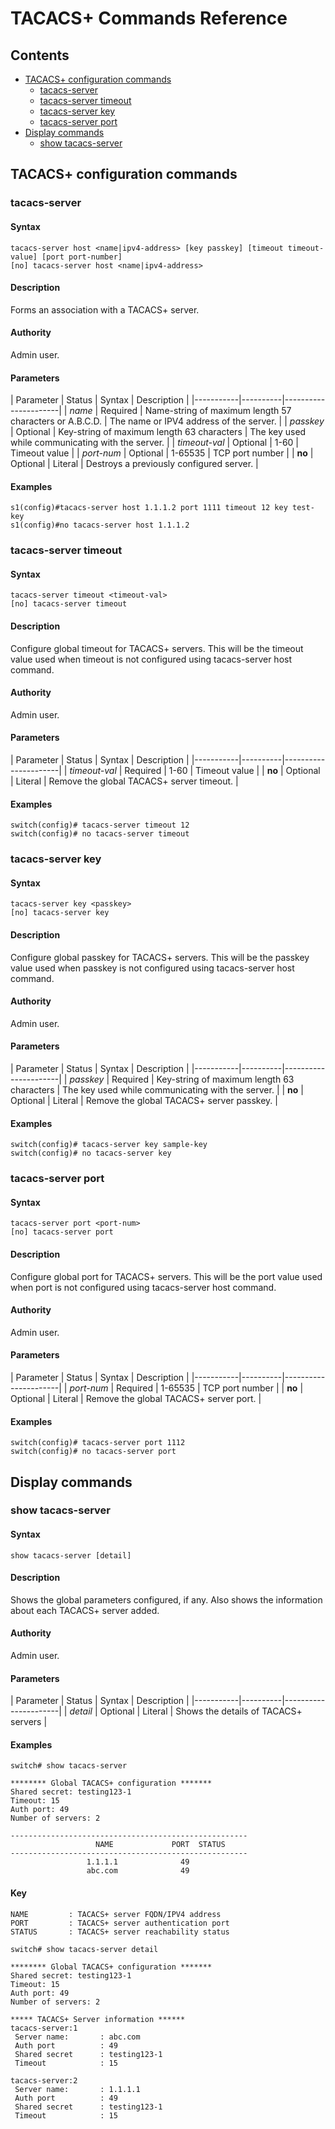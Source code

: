 # TACACS+ Commands Reference

## Contents
- [TACACS+ configuration commands](#tacacs-configuration-commands)
	- [tacacs-server](#tacacs-server)
	- [tacacs-server timeout](#tacacs-server-timeout)
	- [tacacs-server key](#tacacs-server-key)
	- [tacacs-server port](#tacacs-server-port)
- [Display commands](#display-commands)
	- [show tacacs-server](#show-tacacs-server)

## TACACS+ configuration commands

### tacacs-server

#### Syntax
```
tacacs-server host <name|ipv4-address> [key passkey] [timeout timeout-value] [port port-number]
[no] tacacs-server host <name|ipv4-address>
```

#### Description
Forms an association with a TACACS+ server.

#### Authority
Admin user.

#### Parameters
| Parameter | Status   | Syntax |	Description          |
|-----------|----------|----------------------|
| *name* | Required | Name-string of maximum length 57 characters or A.B.C.D. | The name or IPV4 address of the server. |
| *passkey* | Optional | Key-string of maximum length 63 characters | The key used while communicating with the server. |
| *timeout-val* | Optional | 1-60 | Timeout value |
| *port-num* | Optional | 1-65535 | TCP port number |
| **no** | Optional | Literal | Destroys a previously configured server. |

#### Examples
```
s1(config)#tacacs-server host 1.1.1.2 port 1111 timeout 12 key test-key
s1(config)#no tacacs-server host 1.1.1.2
```

### tacacs-server timeout

#### Syntax
```
tacacs-server timeout <timeout-val>
[no] tacacs-server timeout
```

#### Description
Configure global timeout for TACACS+ servers. This will be the timeout value used when timeout is not configured using tacacs-server host command.

#### Authority
Admin user.

#### Parameters
| Parameter | Status   | Syntax |	Description          |
|-----------|----------|----------------------|
| *timeout-val* | Required | 1-60 | Timeout value |
| **no** | Optional | Literal | Remove the global TACACS+ server timeout. |

#### Examples
```
switch(config)# tacacs-server timeout 12
switch(config)# no tacacs-server timeout
```

### tacacs-server key

#### Syntax
```
tacacs-server key <passkey>
[no] tacacs-server key
```

#### Description
Configure global passkey for TACACS+ servers. This will be the passkey value used when passkey is not configured using tacacs-server host command.

#### Authority
Admin user.

#### Parameters
| Parameter | Status   | Syntax |	Description          |
|-----------|----------|----------------------|
| *passkey* | Required | Key-string of maximum length 63 characters | The key used while communicating with the server. |
| **no** | Optional | Literal | Remove the global TACACS+ server passkey. |

#### Examples
```
switch(config)# tacacs-server key sample-key
switch(config)# no tacacs-server key
```

### tacacs-server port

#### Syntax
```
tacacs-server port <port-num>
[no] tacacs-server port
```

#### Description
Configure global port for TACACS+ servers. This will be the port value used when port is not configured using tacacs-server host command.

#### Authority
Admin user.

#### Parameters
| Parameter | Status   | Syntax |	Description          |
|-----------|----------|----------------------|
| *port-num* | Required | 1-65535 | TCP port number |
| **no** | Optional | Literal | Remove the global TACACS+ server port. |

#### Examples
```
switch(config)# tacacs-server port 1112
switch(config)# no tacacs-server port
```

## Display commands

### show tacacs-server

#### Syntax
```
show tacacs-server [detail]
```

#### Description
Shows the global parameters configured, if any. Also shows the information about each TACACS+ server added.

#### Authority
Admin user.

#### Parameters
| Parameter | Status   | Syntax |	Description          |
|-----------|----------|----------------------|
| *detail* | Optional | Literal | Shows the details of TACACS+ servers |

#### Examples
```
switch# show tacacs-server

******** Global TACACS+ configuration *******
Shared secret: testing123-1
Timeout: 15
Auth port: 49
Number of servers: 2

-----------------------------------------------------
                   NAME             PORT  STATUS
-----------------------------------------------------
                 1.1.1.1              49
                 abc.com              49

```

#### Key
```
NAME         : TACACS+ server FQDN/IPV4 address
PORT         : TACACS+ server authentication port
STATUS       : TACACS+ server reachability status
```

```
switch# show tacacs-server detail

******** Global TACACS+ configuration *******
Shared secret: testing123-1
Timeout: 15
Auth port: 49
Number of servers: 2

***** TACACS+ Server information ******
tacacs-server:1
 Server name:		: abc.com
 Auth port			: 49
 Shared secret		: testing123-1
 Timeout			: 15

tacacs-server:2
 Server name:		: 1.1.1.1
 Auth port			: 49
 Shared secret		: testing123-1
 Timeout			: 15

```
